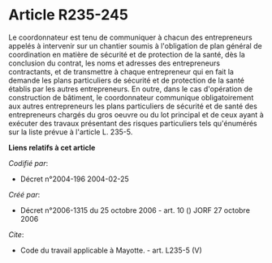 # Article R235-245

Le coordonnateur est tenu de communiquer à chacun des entrepreneurs appelés à intervenir sur un chantier soumis à
l'obligation de plan général de coordination en matière de sécurité et de protection de la santé, dès la conclusion du
contrat, les noms et adresses des entrepreneurs contractants, et de transmettre à chaque entrepreneur qui en fait la demande
les plans particuliers de sécurité et de protection de la santé établis par les autres entrepreneurs. En outre, dans le cas
d'opération de construction de bâtiment, le coordonnateur communique obligatoirement aux autres entrepreneurs les plans
particuliers de sécurité et de santé des entrepreneurs chargés du gros oeuvre ou du lot principal et de ceux ayant à exécuter
des travaux présentant des risques particuliers tels qu'énumérés sur la liste prévue à l'article L. 235-5.

**Liens relatifs à cet article**

_Codifié par_:

  - Décret n°2004-196 2004-02-25

_Créé par_:

  - Décret n°2006-1315 du 25 octobre 2006 - art. 10 () JORF 27 octobre 2006

_Cite_:

  - Code du travail applicable à Mayotte. - art. L235-5 (V)
